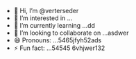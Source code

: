 - 👋 Hi, I’m @verterseder
- 👀 I’m interested in ...
- 🌱 I’m currently learning ...dd
- 💞️ I’m looking to collaborate on ...asdwer
- 😄 Pronouns: ...5465jfyh52ads
- ⚡ Fun fact: ...54545
6vhjwer132
<!---vbmsdf
verterseder/verterseder is a ✨ special ✨ rep12ository because its `README.md` (this file) appears on your GitHub profile.
You can click the Preview link to take a look at your changes.
--->
